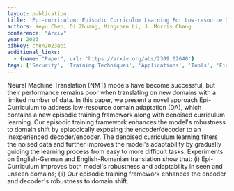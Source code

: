 ```yaml
---
layout: publication
title: 'Epi-curriculum: Episodic Curriculum Learning For Low-resource Domain Adaptation In Neural Machine Translation'
authors: Keyu Chen, Di Zhuang, Mingchen Li, J. Morris Chang
conference: "Arxiv"
year: 2023
bibkey: chen2023epi
additional_links:
  - {name: "Paper", url: 'https://arxiv.org/abs/2309.02640'}
tags: ['Security', 'Training Techniques', 'Applications', 'Tools', 'Fine-Tuning']
---
```

Neural Machine Translation (NMT) models have become successful, but their
performance remains poor when translating on new domains with a limited number
of data. In this paper, we present a novel approach Epi-Curriculum to address
low-resource domain adaptation (DA), which contains a new episodic training
framework along with denoised curriculum learning. Our episodic training
framework enhances the model's robustness to domain shift by episodically
exposing the encoder/decoder to an inexperienced decoder/encoder. The denoised
curriculum learning filters the noised data and further improves the model's
adaptability by gradually guiding the learning process from easy to more
difficult tasks. Experiments on English-German and English-Romanian translation
show that: (i) Epi-Curriculum improves both model's robustness and adaptability
in seen and unseen domains; (ii) Our episodic training framework enhances the
encoder and decoder's robustness to domain shift.
